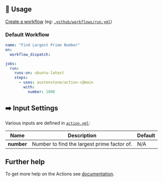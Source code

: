 
## 🏃 Usage
[Create a workflow](https://help.github.com/en/articles/configuring-a-workflow#creating-a-workflow-file) (eg: [`.github/workflows/run.yml`](.github/workflows/usage.yaml))

### Default Workflow
```yml
name: "Find Largest Prime Number"
on:
  workflow_dispatch:

jobs:
  run:
    runs-on: ubuntu-latest
    steps:
      - uses: austenstone/action-c@main
        with:
          number: 1000
```

## ➡️ Input Settings
Various inputs are defined in [`action.yml`](action.yml):

| Name | Description | Default |
| --- | - | - |
| **number** | Number to find the largest prime factor of. | N/A |

## Further help
To get more help on the Actions see [documentation](https://docs.github.com/en/actions).
